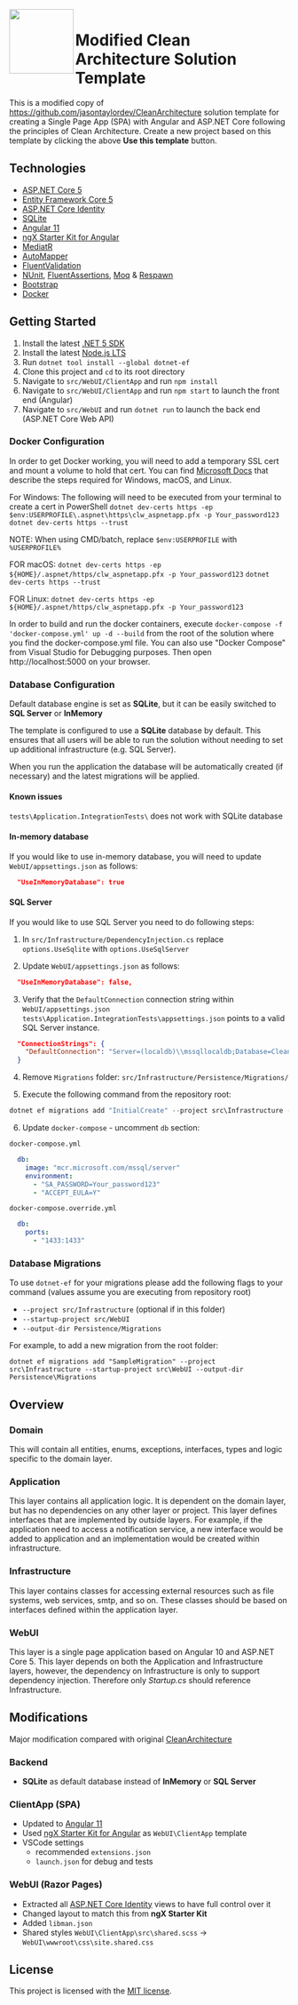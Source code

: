  <img align="left" width="116" height="116" src="https://raw.githubusercontent.com/jasontaylordev/CleanArchitecture/main/.github/icon.png" />
 
 # Modified Clean Architecture Solution Template

This is a modified copy of https://github.com/jasontaylordev/CleanArchitecture solution template for creating a Single Page App (SPA) with Angular and ASP.NET Core following the principles of Clean Architecture. Create a new project based on this template by clicking the above **Use this template** button.

## Technologies

* [ASP.NET Core 5](https://asp.net)
* [Entity Framework Core 5](https://docs.microsoft.com/en-us/ef/core/)
* [ASP.NET Core Identity](https://docs.microsoft.com/en-us/aspnet/core/security/authentication/identity)
* [SQLite](https://www.sqlite.org/index.html)
* [Angular 11](https://angular.io/)
* [ngX Starter Kit for Angular](https://github.com/ngx-rocket/starter-kit)
* [MediatR](https://github.com/jbogard/MediatR)
* [AutoMapper](https://automapper.org/)
* [FluentValidation](https://fluentvalidation.net/)
* [NUnit](https://nunit.org/), [FluentAssertions](https://fluentassertions.com/), [Moq](https://github.com/moq) & [Respawn](https://github.com/jbogard/Respawn)
* [Bootstrap](https://getbootstrap.com/)
* [Docker](https://www.docker.com/)

## Getting Started

1. Install the latest [.NET 5 SDK](https://dotnet.microsoft.com/download/dotnet/5.0)
2. Install the latest [Node.js LTS](https://nodejs.org/en/)
3. Run `dotnet tool install --global dotnet-ef`
4. Clone this project and `cd` to its root directory
5. Navigate to `src/WebUI/ClientApp` and run `npm install`
6. Navigate to `src/WebUI/ClientApp` and run `npm start` to launch the front end (Angular)
7. Navigate to `src/WebUI` and run `dotnet run` to launch the back end (ASP.NET Core Web API)

### Docker Configuration

In order to get Docker working, you will need to add a temporary SSL cert and mount a volume to hold that cert.
You can find [Microsoft Docs](https://docs.microsoft.com/en-us/aspnet/core/security/docker-https?view=aspnetcore-5.0) that describe the steps required for Windows, macOS, and Linux.

For Windows:
The following will need to be executed from your terminal to create a cert in PowerShell
`dotnet dev-certs https -ep $env:USERPROFILE\.aspnet\https\clw_aspnetapp.pfx -p Your_password123`
`dotnet dev-certs https --trust`

NOTE: When using CMD/batch, replace `$env:USERPROFILE` with `%USERPROFILE%`

FOR macOS:
`dotnet dev-certs https -ep ${HOME}/.aspnet/https/clw_aspnetapp.pfx -p Your_password123`
`dotnet dev-certs https --trust`

FOR Linux:
`dotnet dev-certs https -ep ${HOME}/.aspnet/https/clw_aspnetapp.pfx -p Your_password123`

In order to build and run the docker containers, execute `docker-compose -f 'docker-compose.yml' up -d --build` from the root of the solution where you find the docker-compose.yml file.  You can also use "Docker Compose" from Visual Studio for Debugging purposes.
Then open http://localhost:5000 on your browser.

### Database Configuration

Default database engine is set as **SQLite**, but it can be easily switched to **SQL Server** or **InMemory**


The template is configured to use a **SQLite** database by default. This ensures that all users will be able to run the solution without needing to set up additional infrastructure (e.g. SQL Server).

When you run the application the database will be automatically created (if necessary) and the latest migrations will be applied.

#### Known issues

`tests\Application.IntegrationTests\` does not work with SQLite database

#### In-memory database

If you would like to use in-memory database, you will need to update `WebUI/appsettings.json` as follows:

```json
  "UseInMemoryDatabase": true
```

#### SQL Server

If you would like to use SQL Server you need to do following steps:

1. In `src/Infrastructure/DependencyInjection.cs` replace 
`options.UseSqlite` with `options.UseSqlServer`

2. Update `WebUI/appsettings.json` as follows:

```json
  "UseInMemoryDatabase": false,
```

3. Verify that the `DefaultConnection` connection string within `WebUI/appsettings.json` `tests\Application.IntegrationTests\appsettings.json` points to a valid SQL Server instance.

```json
  "ConnectionStrings": {
    "DefaultConnection": "Server=(localdb)\\mssqllocaldb;Database=CleanArchWebDb;Trusted_Connection=True;MultipleActiveResultSets=true;"
  }
```
4. Remove `Migrations` folder: `src/Infrastructure/Persistence/Migrations/`

5. Execute the following command from the repository root:

```powershell
dotnet ef migrations add "InitialCreate" --project src\Infrastructure --startup-project src\WebUI --output-dir Persistence\Migrations
```

6. Update `docker-compose` - uncomment `db` section:

`docker-compose.yml`
```yaml
  db:
    image: "mcr.microsoft.com/mssql/server"
    environment:
      - "SA_PASSWORD=Your_password123"
      - "ACCEPT_EULA=Y"
```
`docker-compose.override.yml`

```yaml
  db:
    ports:
      - "1433:1433"
```

### Database Migrations

To use `dotnet-ef` for your migrations please add the following flags to your command (values assume you are executing from repository root)

* `--project src/Infrastructure` (optional if in this folder)
* `--startup-project src/WebUI`
* `--output-dir Persistence/Migrations`

For example, to add a new migration from the root folder:

 `dotnet ef migrations add "SampleMigration" --project src\Infrastructure --startup-project src\WebUI --output-dir Persistence\Migrations`

## Overview

### Domain

This will contain all entities, enums, exceptions, interfaces, types and logic specific to the domain layer.

### Application

This layer contains all application logic. It is dependent on the domain layer, but has no dependencies on any other layer or project. This layer defines interfaces that are implemented by outside layers. For example, if the application need to access a notification service, a new interface would be added to application and an implementation would be created within infrastructure.

### Infrastructure

This layer contains classes for accessing external resources such as file systems, web services, smtp, and so on. These classes should be based on interfaces defined within the application layer.

### WebUI

This layer is a single page application based on Angular 10 and ASP.NET Core 5. This layer depends on both the Application and Infrastructure layers, however, the dependency on Infrastructure is only to support dependency injection. Therefore only *Startup.cs* should reference Infrastructure.


## Modifications

Major modification compared with original [CleanArchitecture](https://github.com/jasontaylordev/CleanArchitecture)

### Backend

* **SQLite** as default database instead of **InMemory** or **SQL Server**

### ClientApp (SPA)

* Updated to [Angular 11](https://angular.io/)
* Used [ngX Starter Kit for Angular](https://github.com/ngx-rocket/starter-kit) as `WebUI\ClientApp` template
* VSCode settings
  - recommended `extensions.json`
  - `launch.json` for debug and tests

### WebUI (Razor Pages)

* Extracted all [ASP.NET Core Identity](https://docs.microsoft.com/en-us/aspnet/core/security/authentication/identity) views to have full control over it
* Changed layout to match this from **ngX Starter Kit**
* Added `libman.json`
* Shared styles `WebUI\ClientApp\src\shared.scss` -> `WebUI\wwwroot\css\site.shared.css`

## License

This project is licensed with the [MIT license](LICENSE).

